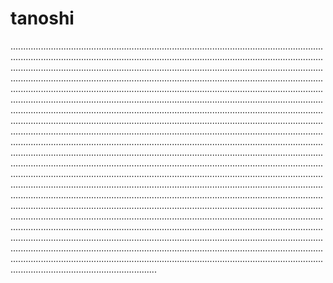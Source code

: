 # tanoshi
......................................................................................................................................................................................................................................................................................................................................................................................................................................................................................................................................................................................................................................................................................................................................................................................................................................................................................................................................................................................................................................................................................................................................................................................................................................................................................................................................................................................................................................................................................................................................................................................................................................................................................................................................................................................................................................................................................................................................................................................................................................................................................................................................................................................................................................................................................................................................................................................................................................................................................................................................................................................................................................................................................................................................................................